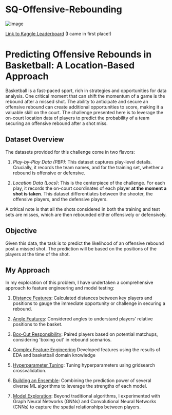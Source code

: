 # SQ-Offensive-Rebounding
![image](https://github.com/timseymour42/shotquality-offensive-rebounding/assets/73562010/0953ad12-1d2c-4443-a04b-04e9a03b1145)

[Link to Kaggle Leaderboard](https://www.kaggle.com/competitions/shotquality-rebounding/leaderboard) (I came in first place!)

# **Predicting Offensive Rebounds in Basketball: A Location-Based Approach**

Basketball is a fast-paced sport, rich in strategies and opportunities for data analysis. One critical moment that can shift the momentum of a game is the rebound after a missed shot. The ability to anticipate and secure an offensive rebound can create additional opportunities to score, making it a valuable skill on the court. The challenge presented here is to leverage the on-court location data of players to predict the probability of a team securing an offensive rebound after a shot miss.

## Dataset Overview

The datasets provided for this challenge come in two flavors:

1. *Play-by-Play Data (PBP)*: This dataset captures play-level details. Crucially, it records the team names, and for the training set, whether a rebound is offensive or defensive.

2. *Location Data (Locs)*: This is the centerpiece of the challenge. For each play, it records the on-court coordinates of each player **at the moment a shot is taken**. This dataset differentiates between the shooter, the offensive players, and the defensive players.

A critical note is that all the shots considered in both the training and test sets are misses, which are then rebounded either offensively or defensively.

## Objective

Given this data, the task is to predict the likelihood of an offensive rebound post a missed shot. The prediction will be based on the positions of the players at the time of the shot.

## My Approach

In my exploration of this problem, I have undertaken a comprehensive approach to feature engineering and model testing:

1. <u>Distance Features</u>:           Calculated distances between key players and positions to gauge the immediate opportunity or challenge in securing a rebound.

2. <u>Angle Features</u>:              Considered angles to understand players' relative positions to the basket.

3. <u>Box-Out Responsibility</u>:      Paired players based on potential matchups, considering 'boxing out' in rebound scenarios.

4. <u>Complex Feature Engineering</u>   Developed features using the results of EDA and basketball domain knowledge

4. <u>Hyperparameter Tuning</u>:        Tuning hyperparameters using gridsearch crossvalidation.

5. <u>Building an Ensemble</u>:         Combining the prediction power of several diverse ML algorithms to leverage the strengths of each model.

6. <u>Model Exploration</u>:           Beyond traditional algorithms, I experimented with Graph Neural Networks (GNNs) and Convolutional Neural Networks (CNNs) to capture the spatial relationships between players.
